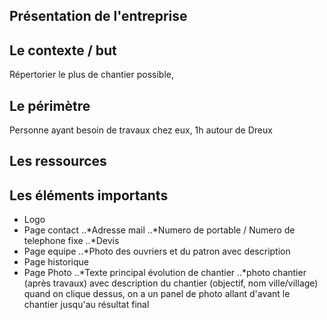 ## Présentation de l'entreprise

## Le contexte / but
Répertorier le plus de chantier possible,

## Le périmètre
Personne ayant besoin de travaux chez eux, 1h autour de Dreux

## Les ressources

## Les éléments importants
* Logo
* Page contact
..*Adresse mail 
..*Numero de portable / Numero de telephone fixe
..*Devis
* Page equipe
..*Photo des ouvriers et du patron avec description
* Page historique
* Page Photo
..*Texte principal évolution de chantier
..*photo chantier (après travaux) avec description du chantier (objectif, nom ville/village) quand on clique dessus, on a un panel de photo allant d'avant le chantier jusqu'au résultat final
